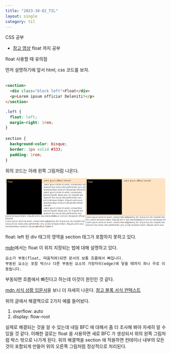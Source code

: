 ```yaml
---
title: "2023-10-02_TIL"
layout: single
category: til
---
```


CSS 공부

- [참고 영상](https://www.youtube.com/watch?v=OXGznpKZ_sA&ab_channel=freeCodeCamp.org) float 까지 공부

float 사용할 때 유의점

먼저 설명하기에 앞서 html, css 코드를 보자.

```html

<section>
  <div class="block left">Float</div>
  <p>Lorem ipsum officia! Deleniti!</p>
</section>
```

```css
.left {
  float: left;
  margin-right: 1rem;
}

section {
  background-color: bisque;
  border: 1px solid #333;
  padding: 1rem;
}
```

위의 코드는 아래 왼쪽 그림처럼 나온다.

![float](/assets/images/float.PNG)

float: left 된 div 태그의 영역을 section 태그가 포함하지 못하고 있다.

[mdn](https://developer.mozilla.org/ko/docs/Web/CSS/float)에서는 float 이 위치 지정되는 법에 대해 설명하고 있다.

```
요소가 부동(float, 떠움직여)되면 문서의 보통 흐름에서 빠집니다. 
부동된 요소는 포함 박스나 다른 부동된 요소의 가장자리(edge)에 닿을 때까지 좌나 우로 이동됩니다.
```

부동되면 흐름에서 빠진다고 하는데 이것이 원인인 것 같다.

[mdn 서식 상황 입문서](https://developer.mozilla.org/ko/docs/Web/CSS/CSS_flow_layout/Introduction_to_formatting_contexts)을 보니 더
자세히 나온다.
[참고 블록 서식 컨텍스트](https://developer.mozilla.org/en-US/docs/Web/Guide/CSS/Block_formatting_context)

위의 글에서 해결책으로 2가지 예를 들어놨다.

1. overflow: auto
2. display: flow-root

실제로 해결되는 것을 알 수 있는데 내일 BFC 에 대해서 좀 더 조사해 봐야 자세히 알 수 있을 것 같다.
이해한 걸로는 float 을 사용하면 새로 BFC 가 생성되서 위의 왼쪽 그림처럼 박스 밖으로 나가게 된다.
위의 해결책을 section 에 적용하면 컨테이너 내부의 모든 것이 포함되게 만들어 위의 오른쪽 그림처럼 정상적으로 처리된다.



